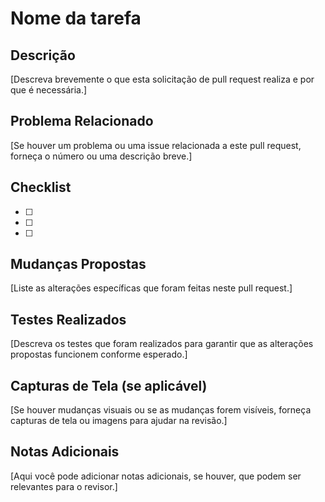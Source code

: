 # Nome da tarefa

## Descrição

[Descreva brevemente o que esta solicitação de pull request realiza e por que é necessária.]

## Problema Relacionado

[Se houver um problema ou uma issue relacionada a este pull request, forneça o número ou uma descrição breve.]

## Checklist

- [ ]
- [ ]
- [ ]

## Mudanças Propostas

[Liste as alterações específicas que foram feitas neste pull request.]

## Testes Realizados

[Descreva os testes que foram realizados para garantir que as alterações propostas funcionem conforme esperado.]

## Capturas de Tela (se aplicável)

[Se houver mudanças visuais ou se as mudanças forem visíveis, forneça capturas de tela ou imagens para ajudar na revisão.]

## Notas Adicionais

[Aqui você pode adicionar notas adicionais, se houver, que podem ser relevantes para o revisor.]